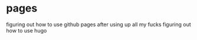 # pages
figuring out how to use github pages after using up all my fucks figuring out how to use hugo
